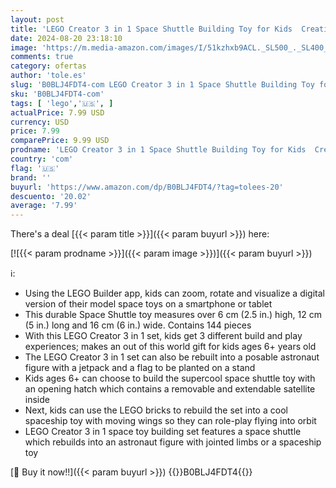 ```yaml
---
layout: post
title: 'LEGO Creator 3 in 1 Space Shuttle Building Toy for Kids  Creative Gift Idea for Boys and Girls Ages 6 and Up  Build and Rebuild This Space Shuttle Toy into an Astronaut Figure or a Spaceship  31134'
date: 2024-08-20 23:18:10
image: 'https://m.media-amazon.com/images/I/51kzhxb9ACL._SL500_._SL400_.jpg'
comments: true
category: ofertas
author: 'tole.es'
slug: 'B0BLJ4FDT4-com LEGO Creator 3 in 1 Space Shuttle Building Toy for Kids...'
sku: 'B0BLJ4FDT4-com'
tags: [ 'lego','🇺🇸', ]
actualPrice: 7.99 USD
currency: USD
price: 7.99
comparePrice: 9.99 USD
prodname: 'LEGO Creator 3 in 1 Space Shuttle Building Toy for Kids  Creative Gift Idea for Boys and Girls Ages 6 and Up  Build and Rebuild This Space Shuttle Toy into an Astronaut Figure or a Spaceship  31134'
country: 'com'
flag: '🇺🇸'
brand: ''
buyurl: 'https://www.amazon.com/dp/B0BLJ4FDT4/?tag=tolees-20'
descuento: '20.02'
average: '7.99'
---
```


There's a deal [{{< param title >}}]({{< param buyurl >}})  here:

[![{{< param prodname >}}]({{< param image >}})]({{< param buyurl >}})

ℹ️:

- Using the LEGO Builder app, kids can zoom, rotate and visualize a digital version of their model space toys on a smartphone or tablet
- This durable Space Shuttle toy measures over 6 cm (2.5 in.) high, 12 cm (5 in.) long and 16 cm (6 in.) wide. Contains 144 pieces
- With this LEGO Creator 3 in 1 set, kids get 3 different build and play experiences; makes an out of this world gift for kids ages 6+ years old
- The LEGO Creator 3 in 1 set can also be rebuilt into a posable astronaut figure with a jetpack and a flag to be planted on a stand
- Kids ages 6+ can choose to build the supercool space shuttle toy with an opening hatch which contains a removable and extendable satellite inside
- Next, kids can use the LEGO bricks to rebuild the set into a cool spaceship toy with moving wings so they can role-play flying into orbit
- LEGO Creator 3 in 1 space toy building set features a space shuttle which rebuilds into an astronaut figure with jointed limbs or a spaceship toy

[🛒 Buy it now!!]({{< param buyurl >}})
{{<world>}}B0BLJ4FDT4{{</world>}}

